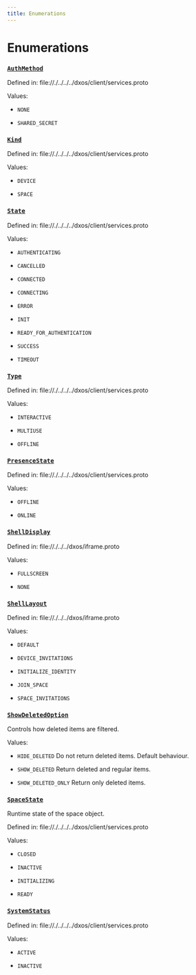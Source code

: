 ```yaml
---
title: Enumerations
---
```

# Enumerations
### [`AuthMethod`]()

Defined in:
   file://./../../../dxos/client/services.proto


Values:
- `NONE`

- `SHARED_SECRET`

### [`Kind`]()

Defined in:
   file://./../../../dxos/client/services.proto


Values:
- `DEVICE`

- `SPACE`

### [`State`]()

Defined in:
   file://./../../../dxos/client/services.proto


Values:
- `AUTHENTICATING`

- `CANCELLED`

- `CONNECTED`

- `CONNECTING`

- `ERROR`

- `INIT`

- `READY_FOR_AUTHENTICATION`

- `SUCCESS`

- `TIMEOUT`

### [`Type`]()

Defined in:
   file://./../../../dxos/client/services.proto


Values:
- `INTERACTIVE`

- `MULTIUSE`

- `OFFLINE`

### [`PresenceState`]()

Defined in:
   file://./../../../dxos/client/services.proto


Values:
- `OFFLINE`

- `ONLINE`

### [`ShellDisplay`]()

Defined in:
   file://./../../dxos/iframe.proto


Values:
- `FULLSCREEN`

- `NONE`

### [`ShellLayout`]()

Defined in:
   file://./../../dxos/iframe.proto


Values:
- `DEFAULT`

- `DEVICE_INVITATIONS`

- `INITIALIZE_IDENTITY`

- `JOIN_SPACE`

- `SPACE_INVITATIONS`

### [`ShowDeletedOption`]()

Controls how deleted items are filtered.


Values:
- `HIDE_DELETED` Do not return deleted items. Default behaviour.

- `SHOW_DELETED` Return deleted and regular items.

- `SHOW_DELETED_ONLY` Return only deleted items.

### [`SpaceState`]()

Runtime state of the space object.

Defined in:
   file://./../../../dxos/client/services.proto


Values:
- `CLOSED`

- `INACTIVE`

- `INITIALIZING`

- `READY`

### [`SystemStatus`]()

Defined in:
   file://./../../../dxos/client/services.proto


Values:
- `ACTIVE`

- `INACTIVE`
